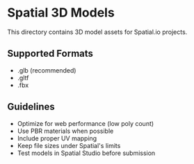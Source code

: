 # Spatial 3D Models

This directory contains 3D model assets for Spatial.io projects.

## Supported Formats
- .glb (recommended)
- .gltf
- .fbx

## Guidelines
- Optimize for web performance (low poly count)
- Use PBR materials when possible
- Include proper UV mapping
- Keep file sizes under Spatial's limits
- Test models in Spatial Studio before submission
